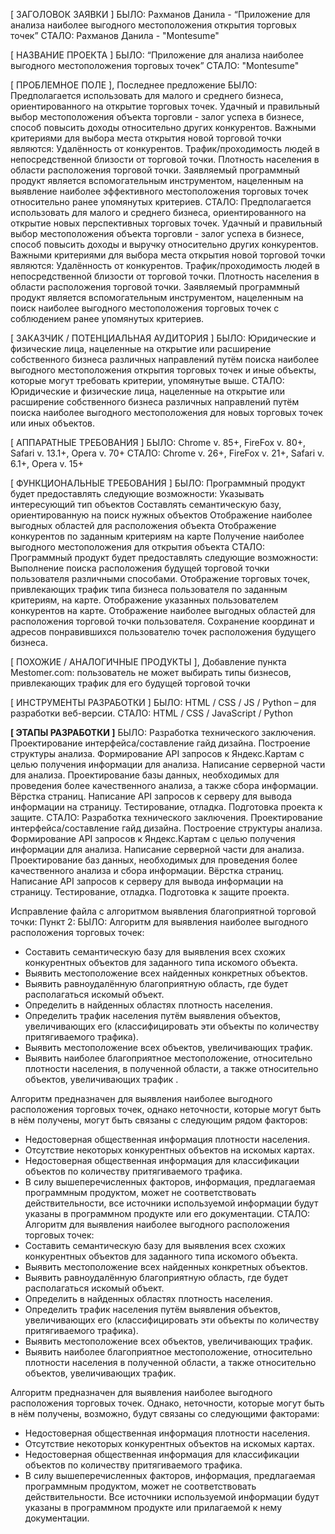[ ЗАГОЛОВОК ЗАЯВКИ ]
БЫЛО:
Рахманов Данила - “Приложение для анализа наиболее выгодного местоположения открытия торговых точек”
СТАЛО:
Рахманов Данила - "Montesume"

[ НАЗВАНИЕ ПРОЕКТА ]
БЫЛО:
“Приложение для анализа наиболее выгодного местоположения торговых точек”
СТАЛО:
"Montesume"

[ ПРОБЛЕМНОЕ ПОЛЕ ], Последнее предложение
БЫЛО:
Предполагается использовать для малого и среднего бизнеса, ориентированного на открытие торговых точек. Удачный и правильный выбор местоположения объекта торговли - залог успеха в бизнесе, способ повысить доходы относительно других конкурентов. Важными критериями для выбора места открытия новой торговой точки являются:
Удалённость от конкурентов.
Трафик/проходимость людей в непосредственной близости от торговой точки.
Плотность населения в области расположения торговой точки.
Заявляемый программный продукт является вспомогательным инструментом, нацеленным на выявление наиболее эффективного местоположения торговых точек относительно ранее упомянутых критериев.
СТАЛО:
Предполагается использовать для малого и среднего бизнеса, ориентированного на открытие новых перспективных торговых точек. Удачный и правильный выбор местоположения объекта торговли - залог успеха в бизнесе, способ повысить доходы и выручку относительно других конкурентов. Важными критериями для выбора места открытия новой торговой точки являются:
Удалённость от конкурентов.
Трафик/проходимость людей в непосредственной близости от торговой точки.
Плотность населения в области расположения торговой точки.
Заявляемый программный продукт является вспомогательным инструментом, нацеленным на поиск наиболее выгодного местоположения торговых точек с соблюдением ранее упомянутых критериев.

[ ЗАКАЗЧИК / ПОТЕНЦИАЛЬНАЯ АУДИТОРИЯ ]
БЫЛО:
Юридические и физические лица, нацеленные на открытие или расширение собственного бизнеса различных направлений путём поиска наиболее выгодного местоположения открытия торговых точек и иные объекты, которые могут требовать критерии, упомянутые выше. 
СТАЛО:
Юридические и физические лица, нацеленные на открытие или расширение собственного бизнеса различных направлений путём поиска наиболее выгодного местоположения для новых торговых точек или иных объектов.

[ АППАРАТНЫЕ ТРЕБОВАНИЯ ]
БЫЛО:
Chrome v. 85+, FireFox v. 80+, Safari v. 13.1+, Opera v. 70+
СТАЛО:
Chrome v. 26+, FireFox v. 21+, Safari v. 6.1+, Opera v. 15+

[ ФУНКЦИОНАЛЬНЫЕ ТРЕБОВАНИЯ ]
БЫЛО:
Программный продукт будет предоставлять следующие возможности:
Указывать интересующий тип объектов
Составлять семантическую базу, ориентированную на поиск нужных объектов
Отображение наиболее выгодных областей для расположения объекта
Отображение конкурентов по заданным критериям на карте
Получение наиболее выгодного местоположения для открытия объекта
СТАЛО:
Программный продукт будет предоставлять следующие возможности:
Выполнение поиска расположения будущей торговой точки пользователя различными способами.
Отображение торговых точек, привлекающих трафик типа бизнеса пользователя по заданным критериям, на карте.
Отображение указанных пользователем конкурентов на карте.
Отображение наиболее выгодных областей для расположения торговой точки пользователя.
Сохранение координат и адресов понравившихся пользователю точек расположения будущего бизнеса.

[ ПОХОЖИЕ / АНАЛОГИЧНЫЕ ПРОДУКТЫ ], Добавление пункта
Mestomer.com: пользователь не может выбирать типы бизнесов, привлекающих трафик для его будущей торговой точки

[ ИНСТРУМЕНТЫ РАЗРАБОТКИ ]
БЫЛО:
HTML / CSS / JS / Python – для разработки веб-версии.
СТАЛО:
HTML / CSS / JavaScript / Python

**[ ЭТАПЫ РАЗРАБОТКИ ]**
БЫЛО:
Разработка технического заключения.
Проектирование интерфейса/составление гайд дизайна.
Построение структуры анализа.
Формирование API запросов к Яндекс.Картам с целью получения информации для анализа.
Написание серверной части для анализа.
Проектирование базы данных, необходимых для проведения более качественного анализа, а также сбора информации.
Вёрстка страниц.
Написание API запросов к серверу для вывода информации на страницу.
Тестирование, отладка.
Подготовка проекта к защите.
СТАЛО:
Разработка технического заключения.
Проектирование интерфейса/составление гайд дизайна.
Построение структуры анализа.
Формирование API запросов к Яндекс.Картам с целью получения информации для анализа.
Написание серверной части для анализа.
Проектирование баз данных, необходимых для проведения более качественного анализа и сбора информации.
Вёрстка страниц.
Написание API запросов к серверу для вывода информации на страницу.
Тестирование, отладка.
Подготовка к защите проекта.


Исправление файла с алгоритмом выявления благоприятной торговой точки:
Пункт 2:
БЫЛО:
Алгоритм для выявления наиболее выгодного расположения торговых точек:
* Составить семантическую базу для выявления всех схожих конкурентных объектов для заданного типа искомого объекта.
* Выявить местоположение всех найденных конкретных объектов.
* Выявить равноудалённую благоприятную область, где будет располагаться искомый объект.
* Определить в найденных областях плотность населения.
* Определить трафик населения путём выявления объектов, увеличивающих его (классифицировать эти объекты по количеству притягиваемого трафика).
* Выявить местоположение всех объектов, увеличивающих трафик.
* Выявить наиболее благоприятное местоположение, относительно плотности населения, в полученной области, а также относительно объектов, увеличивающих трафик  .

Алгоритм предназначен для выявления наиболее выгодного расположения торговых точек, однако неточности, которые могут быть в нём получены, могут быть связаны с следующим рядом факторов:
* Недостоверная общественная информация плотности населения.
* Отсутствие некоторых конкурентных объектов на искомых картах.
* Недостоверная общественная информация для классификации объектов по количеству притягиваемого трафика.
* В силу вышеперечисленных факторов, информация, предлагаемая программным продуктом, может не соответствовать действительности, все источники используемой информации будут указаны в программном продукте или его документации.
СТАЛО:
Алгоритм для выявления наиболее выгодного расположения торговых точек:
* Составить семантическую базу для выявления всех схожих конкурентных объектов для заданного типа искомого объекта.
* Выявить местоположение всех найденных конкретных объектов.
* Выявить равноудалённую благоприятную область, где будет располагаться искомый объект.
* Определить в найденных областях плотность населения.
* Определить трафик населения путём выявления объектов, увеличивающих его (классифицировать эти объекты по количеству притягиваемого трафика).
* Выявить местоположение всех объектов, увеличивающих трафик.
* Выявить наиболее благоприятное местоположение, относительно плотности населения в полученной области, а также относительно объектов, увеличивающих трафик.

Алгоритм предназначен для выявления наиболее выгодного расположения торговых точек. Однако, неточности, которые могут быть в нём получены, возможно, будут связаны со следующими факторами:
* Недостоверная общественная информация плотности населения.
* Отсутствие некоторых конкурентных объектов на искомых картах.
* Недостоверная общественная информация для классификации объектов по количеству притягиваемого трафика.
* В силу вышеперечисленных факторов, информация, предлагаемая программным продуктом, может не соответствовать действительности. Все источники используемой информации будут указаны в программном продукте или прилагаемой к нему документации.
